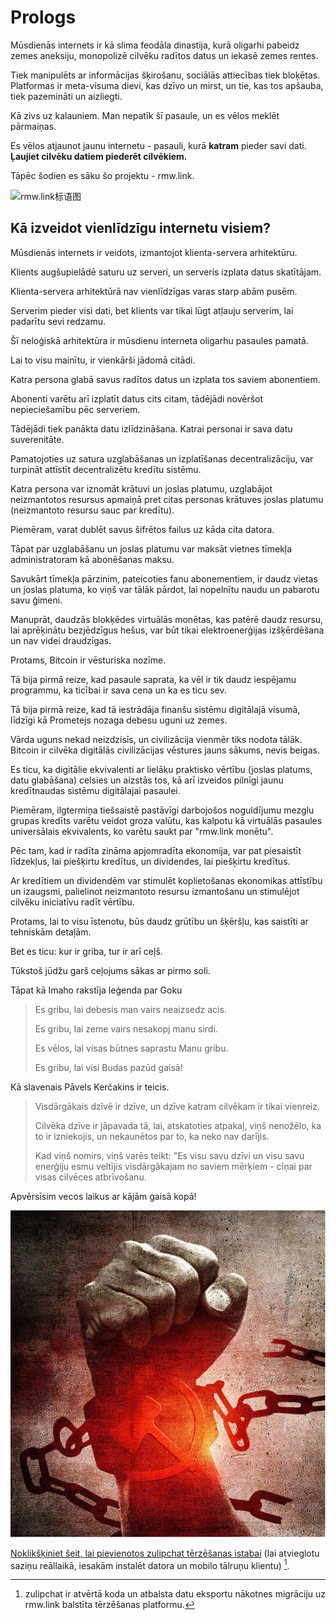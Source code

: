 # Prologs

Mūsdienās internets ir kā slima feodāla dinastija, kurā oligarhi pabeidz zemes aneksiju, monopolizē cilvēku radītos datus un iekasē zemes rentes.

Tiek manipulēts ar informācijas šķirošanu, sociālās attiecības tiek bloķētas. Platformas ir meta-visuma dievi, kas dzīvo un mirst, un tie, kas tos apšauba, tiek pazemināti un aizliegti.

Kā zivs uz kalauniem. Man nepatīk šī pasaule, un es vēlos meklēt pārmaiņas.

Es vēlos atjaunot jaunu internetu - pasauli, kurā **katram** pieder savi dati. **Ļaujiet cilvēku datiem piederēt cilvēkiem.**

Tāpēc šodien es sāku šo projektu - rmw.link.

![rmw.link标语图](/slogan.svg)

## Kā izveidot vienlīdzīgu internetu visiem?

Mūsdienās internets ir veidots, izmantojot klienta-servera arhitektūru.

Klients augšupielādē saturu uz serveri, un serveris izplata datus skatītājam.

Klienta-servera arhitektūrā nav vienlīdzīgas varas starp abām pusēm.

Serverim pieder visi dati, bet klients var tikai lūgt atļauju serverim, lai padarītu sevi redzamu.

Šī neloģiskā arhitektūra ir mūsdienu interneta oligarhu pasaules pamatā.

Lai to visu mainītu, ir vienkārši jādomā citādi.

Katra persona glabā savus radītos datus un izplata tos saviem abonentiem.

Abonenti varētu arī izplatīt datus cits citam, tādējādi novēršot nepieciešamību pēc serveriem.

Tādējādi tiek panākta datu izlīdzināšana. Katrai personai ir sava datu suverenitāte.

Pamatojoties uz satura uzglabāšanas un izplatīšanas decentralizāciju, var turpināt attīstīt decentralizētu kredītu sistēmu.

Katra persona var iznomāt krātuvi un joslas platumu, uzglabājot neizmantotos resursus apmaiņā pret citas personas krātuves joslas platumu (neizmantoto resursu sauc par kredītu).

Piemēram, varat dublēt savus šifrētos failus uz kāda cita datora.

Tāpat par uzglabāšanu un joslas platumu var maksāt vietnes tīmekļa administratoram kā abonēšanas maksu.

Savukārt tīmekļa pārzinim, pateicoties fanu abonementiem, ir daudz vietas un joslas platuma, ko viņš var tālāk pārdot, lai nopelnītu naudu un pabarotu savu ģimeni.

Manuprāt, daudzās blokķēdes virtuālās monētas, kas patērē daudz resursu, lai aprēķinātu bezjēdzīgus hešus, var būt tikai elektroenerģijas izšķērdēšana un nav videi draudzīgas.

Protams, Bitcoin ir vēsturiska nozīme.

Tā bija pirmā reize, kad pasaule saprata, ka vēl ir tik daudz iespējamu programmu, ka ticībai ir sava cena un ka es ticu sev.

Tā bija pirmā reize, kad tā iestrādāja finanšu sistēmu digitālajā visumā, līdzīgi kā Prometejs nozaga debesu uguni uz zemes.

Vārda uguns nekad neizdzisīs, un civilizācija vienmēr tiks nodota tālāk. Bitcoin ir cilvēka digitālās civilizācijas vēstures jauns sākums, nevis beigas.

Es ticu, ka digitālie ekvivalenti ar lielāku praktisko vērtību (joslas platums, datu glabāšana) celsies un aizstās tos, kā arī izveidos pilnīgi jaunu kredītnaudas sistēmu digitālajai pasaulei.

Piemēram, ilgtermiņa tiešsaistē pastāvīgi darbojošos noguldījumu mezglu grupas kredīts varētu veidot groza valūtu, kas kalpotu kā virtuālās pasaules universālais ekvivalents, ko varētu saukt par "rmw.link monētu".

Pēc tam, kad ir radīta zināma apjomradīta ekonomija, var pat piesaistīt līdzekļus, lai piešķirtu kredītus, un dividendes, lai piešķirtu kredītus.

Ar kredītiem un dividendēm var stimulēt koplietošanas ekonomikas attīstību un izaugsmi, palielinot neizmantoto resursu izmantošanu un stimulējot cilvēku iniciatīvu radīt vērtību.

Protams, lai to visu īstenotu, būs daudz grūtību un šķēršļu, kas saistīti ar tehniskām detaļām.

Bet es ticu: kur ir griba, tur ir arī ceļš.

Tūkstoš jūdžu garš ceļojums sākas ar pirmo soli.

Tāpat kā Imaho rakstīja leģenda par Goku

> Es gribu, lai debesis man vairs neaizsedz acis.
> 
> Es gribu, lai zeme vairs nesakopj manu sirdi.
> 
> Es vēlos, lai visas būtnes saprastu Manu gribu.
> 
> Es gribu, lai visi Budas pazūd gaisā!

Kā slavenais Pāvels Kerčakins ir teicis.

> Visdārgākais dzīvē ir dzīve, un dzīve katram cilvēkam ir tikai vienreiz.
> 
> Cilvēka dzīve ir jāpavada tā, lai, atskatoties atpakaļ, viņš nenožēlo, ka to ir izniekojis, un nekaunētos par to, ka neko nav darījis.
> 
> Kad viņš nomirs, viņš varēs teikt: "Es visu savu dzīvi un visu savu enerģiju esmu veltījis visdārgākajam no saviem mērķiem - cīņai par visas cilvēces atbrīvošanu.

Apvērsīsim vecos laikus ar kājām gaisā kopā!

![](https://raw.githubusercontent.com/gcxfd/img/gh-pages/1.jpg)

[Noklikšķiniet šeit, lai pievienotos zulipchat tērzēšanas istabai](https://rmw.zulipchat.com) (lai atvieglotu saziņu reāllaikā, iesakām instalēt datora un mobilo tālruņu klientu) [^1].

[^1]: zulipchat ir atvērtā koda un atbalsta datu eksportu nākotnes migrāciju uz rmw.link balstīta tērzēšanas platformu.